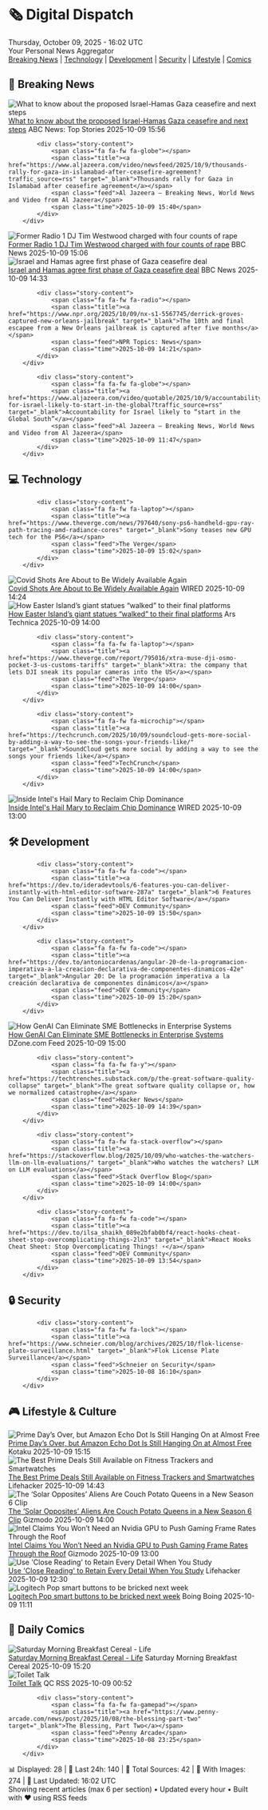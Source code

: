 <!-- Processing 54 RSS feeds at 2025-10-09 16:02:19 UTC -->
<!-- Processing: XKCD -->
<!-- Processing: Saturday Morning Breakfast Cereal -->
<!-- Processing: Penny Arcade -->
<!-- Processing: Poorly Drawn Lines -->
<!-- Processing: Dilbert -->
<!-- Processing: Cyanide & Happiness -->
<!-- Processing: Questionable Content -->
<!-- Processing: Girl Genius -->
<!-- Processing: CNN Breaking News -->
<!-- Processing: Al Jazeera Breaking News -->
<!-- Processing: NPR News -->
<!-- Processing: ABC News Breaking -->
<!-- Processing: Sky News World -->
<!-- Processing: O'Reilly Radar -->
<!-- Processing: Slashdot -->
<!-- Processing: Lobsters Python -->
<!-- Processing: Dev.to -->
<!-- Processing: StackOverflow Blog -->
<!-- Processing: It's FOSS -->
<!-- Processing: OMG! Ubuntu -->
<!-- Processing: Linux.com -->
<!-- Processing: Red Hat Blog -->
<!-- Processing: Martin Fowler -->
<!-- Processing: Coding Horror -->
<!-- Processing: Krebs on Security -->
<!-- Generated 7 new posts out of 25 feeds processed -->
<div class="newspaper-header">
    <h1 class="newspaper-title">🗞️ Digital Dispatch</h1>
    <div class="newspaper-date">Thursday, October 09, 2025 - 16:02 UTC</div>
    <div class="newspaper-subtitle">Your Personal News Aggregator</div>
</div>

<div class="newspaper-nav">
    <a href="#breaking">Breaking News</a> |
    <a href="#tech">Technology</a> |
    <a href="#dev">Development</a> |
    <a href="#security">Security</a> |
    <a href="#lifestyle">Lifestyle</a> |
    <a href="#webcomics">Comics</a>
</div>

<div class="news-section breaking-news" id="breaking">
<h2 class="section-header">🚨 Breaking News</h2>
<div class="stories-container">
<div class="story">
            <img src="https://s.abcnews.com/images/International/israel-gaza-7-GTY-gmh-252009_1760015163623_hpMain_4x3t_384.jpg" alt="What to know about the proposed Israel-Hamas Gaza ceasefire and next steps" class="story-image" loading="lazy" onerror="this.style.display='none'">
            <div class="story-content">
                <span class="fa fa-fw fa-tv"></span>
                <span class="title"><a href="https://abcnews.go.com/International/israel-hamas-ceasefire-gaza-proposed-deal/story?id=126318216" target="_blank">What to know about the proposed Israel-Hamas Gaza ceasefire and next steps</a></span>
                <span class="feed">ABC News: Top Stories</span>
                <span class="time">2025-10-09 15:56</span>
            </div>
        </div>
<div class="story">
            
            <div class="story-content">
                <span class="fa fa-fw fa-globe"></span>
                <span class="title"><a href="https://www.aljazeera.com/video/newsfeed/2025/10/9/thousands-rally-for-gaza-in-islamabad-after-ceasefire-agreement?traffic_source=rss" target="_blank">Thousands rally for Gaza in Islamabad after ceasefire agreement</a></span>
                <span class="feed">Al Jazeera – Breaking News, World News and Video from Al Jazeera</span>
                <span class="time">2025-10-09 15:40</span>
            </div>
        </div>
<div class="story">
            <img src="https://ichef.bbci.co.uk/ace/standard/240/cpsprodpb/7057/live/7e44fb50-a51d-11f0-9cda-fff576c5be6d.jpg" alt="Former Radio 1 DJ Tim Westwood charged with four counts of rape" class="story-image" loading="lazy" onerror="this.style.display='none'">
            <div class="story-content">
                <span class="fa fa-fw fa-flag"></span>
                <span class="title"><a href="https://www.bbc.com/news/articles/ckge5zrl69xo?at_medium=RSS&at_campaign=rss" target="_blank">Former Radio 1 DJ Tim Westwood charged with four counts of rape</a></span>
                <span class="feed">BBC News</span>
                <span class="time">2025-10-09 15:06</span>
            </div>
        </div>
<div class="story">
            <img src="https://ichef.bbci.co.uk/ace/standard/240/cpsprodpb/0a08/live/ef1b0af0-a4b8-11f0-b741-177e3e2c2fc7.jpg" alt="Israel and Hamas agree first phase of Gaza ceasefire deal" class="story-image" loading="lazy" onerror="this.style.display='none'">
            <div class="story-content">
                <span class="fa fa-fw fa-earth-americas"></span>
                <span class="title"><a href="https://www.bbc.com/news/articles/ce80rmq3g5qo?at_medium=RSS&at_campaign=rss" target="_blank">Israel and Hamas agree first phase of Gaza ceasefire deal</a></span>
                <span class="feed">BBC News</span>
                <span class="time">2025-10-09 14:33</span>
            </div>
        </div>
<div class="story">
            
            <div class="story-content">
                <span class="fa fa-fw fa-radio"></span>
                <span class="title"><a href="https://www.npr.org/2025/10/09/nx-s1-5567745/derrick-groves-captured-new-orleans-jailbreak" target="_blank">The 10th and final escapee from a New Orleans jailbreak is captured after five months</a></span>
                <span class="feed">NPR Topics: News</span>
                <span class="time">2025-10-09 14:21</span>
            </div>
        </div>
<div class="story">
            
            <div class="story-content">
                <span class="fa fa-fw fa-globe"></span>
                <span class="title"><a href="https://www.aljazeera.com/video/quotable/2025/10/9/accountability-for-israel-likely-to-start-in-the-global?traffic_source=rss" target="_blank">Accountability for Israel likely to “start in the Global South”</a></span>
                <span class="feed">Al Jazeera – Breaking News, World News and Video from Al Jazeera</span>
                <span class="time">2025-10-09 11:47</span>
            </div>
        </div>
</div>
</div>
<div class="news-section tech-news" id="tech">
<h2 class="section-header">💻 Technology</h2>
<div class="stories-container">
<div class="story">
            
            <div class="story-content">
                <span class="fa fa-fw fa-laptop"></span>
                <span class="title"><a href="https://www.theverge.com/news/797640/sony-ps6-handheld-gpu-ray-path-tracing-amd-radiance-cores" target="_blank">Sony teases new GPU tech for the PS6</a></span>
                <span class="feed">The Verge</span>
                <span class="time">2025-10-09 15:02</span>
            </div>
        </div>
<div class="story">
            <img src="https://media.wired.com/photos/68e68f44251274c0216234de/master/pass/sci-covid-vax-1234262574.jpg" alt="Covid Shots Are About to Be Widely Available Again" class="story-image" loading="lazy" onerror="this.style.display='none'">
            <div class="story-content">
                <span class="fa fa-fw fa-bolt"></span>
                <span class="title"><a href="https://www.wired.com/story/covid-shots-are-about-to-be-widely-available-again-vaccines-cdc/" target="_blank">Covid Shots Are About to Be Widely Available Again</a></span>
                <span class="feed">WIRED</span>
                <span class="time">2025-10-09 14:24</span>
            </div>
        </div>
<div class="story">
            <img src="https://cdn.arstechnica.net/wp-content/uploads/2025/10/easter5-500x500-1759926981.jpg" alt="How Easter Island’s giant statues “walked” to their final platforms" class="story-image" loading="lazy" onerror="this.style.display='none'">
            <div class="story-content">
                <span class="fa fa-fw fa-cog"></span>
                <span class="title"><a href="https://arstechnica.com/science/2025/10/how-easter-islands-giant-statues-walked-to-their-final-platforms/" target="_blank">How Easter Island’s giant statues “walked” to their final platforms</a></span>
                <span class="feed">Ars Technica</span>
                <span class="time">2025-10-09 14:00</span>
            </div>
        </div>
<div class="story">
            
            <div class="story-content">
                <span class="fa fa-fw fa-laptop"></span>
                <span class="title"><a href="https://www.theverge.com/report/795016/xtra-muse-dji-osmo-pocket-3-us-customs-tariffs" target="_blank">Xtra: the company that lets DJI sneak its popular cameras into the US</a></span>
                <span class="feed">The Verge</span>
                <span class="time">2025-10-09 14:00</span>
            </div>
        </div>
<div class="story">
            
            <div class="story-content">
                <span class="fa fa-fw fa-microchip"></span>
                <span class="title"><a href="https://techcrunch.com/2025/10/09/soundcloud-gets-more-social-by-adding-a-way-to-see-the-songs-your-friends-like/" target="_blank">SoundCloud gets more social by adding a way to see the songs your friends like</a></span>
                <span class="feed">TechCrunch</span>
                <span class="time">2025-10-09 14:00</span>
            </div>
        </div>
<div class="story">
            <img src="https://media.wired.com/photos/68e5432d8f7f9fe2c489c3b3/master/pass/Intel-Hail-Mary-Business-JC0_8721.jpg" alt="Inside Intel&#x27;s Hail Mary to Reclaim Chip Dominance" class="story-image" loading="lazy" onerror="this.style.display='none'">
            <div class="story-content">
                <span class="fa fa-fw fa-bolt"></span>
                <span class="title"><a href="https://www.wired.com/story/intel-arizona-fabrication-chips-trump-manufacturing/" target="_blank">Inside Intel&#x27;s Hail Mary to Reclaim Chip Dominance</a></span>
                <span class="feed">WIRED</span>
                <span class="time">2025-10-09 13:00</span>
            </div>
        </div>
</div>
</div>
<div class="news-section dev-news" id="dev">
<h2 class="section-header">🛠️ Development</h2>
<div class="stories-container">
<div class="story">
            
            <div class="story-content">
                <span class="fa fa-fw fa-code"></span>
                <span class="title"><a href="https://dev.to/ideradevtools/6-features-you-can-deliver-instantly-with-html-editor-software-287a" target="_blank">6 Features You Can Deliver Instantly with HTML Editor Software</a></span>
                <span class="feed">DEV Community</span>
                <span class="time">2025-10-09 15:50</span>
            </div>
        </div>
<div class="story">
            
            <div class="story-content">
                <span class="fa fa-fw fa-code"></span>
                <span class="title"><a href="https://dev.to/antoniocardenas/angular-20-de-la-programacion-imperativa-a-la-creacion-declarativa-de-componentes-dinamicos-42e" target="_blank">Angular 20: De la programación imperativa a la creación declarativa de componentes dinámicos</a></span>
                <span class="feed">DEV Community</span>
                <span class="time">2025-10-09 15:20</span>
            </div>
        </div>
<div class="story">
            <img src="https://dz2cdn1.dzone.com/thumbnail?fid=18686834&w=600" alt="How GenAI Can Eliminate SME Bottlenecks in Enterprise Systems" class="story-image" loading="lazy" onerror="this.style.display='none'">
            <div class="story-content">
                <span class="fa fa-fw fa-newspaper"></span>
                <span class="title"><a href="https://dzone.com/articles/genai-for-sme-knowledge-automation" target="_blank">How GenAI Can Eliminate SME Bottlenecks in Enterprise Systems</a></span>
                <span class="feed">DZone.com Feed</span>
                <span class="time">2025-10-09 15:00</span>
            </div>
        </div>
<div class="story">
            
            <div class="story-content">
                <span class="fa fa-fw fa-y"></span>
                <span class="title"><a href="https://techtrenches.substack.com/p/the-great-software-quality-collapse" target="_blank">The great software quality collapse or, how we normalized catastrophe</a></span>
                <span class="feed">Hacker News</span>
                <span class="time">2025-10-09 14:39</span>
            </div>
        </div>
<div class="story">
            
            <div class="story-content">
                <span class="fa fa-fw fa-stack-overflow"></span>
                <span class="title"><a href="https://stackoverflow.blog/2025/10/09/who-watches-the-watchers-llm-on-llm-evaluations/" target="_blank">Who watches the watchers? LLM on LLM evaluations</a></span>
                <span class="feed">Stack Overflow Blog</span>
                <span class="time">2025-10-09 14:00</span>
            </div>
        </div>
<div class="story">
            
            <div class="story-content">
                <span class="fa fa-fw fa-code"></span>
                <span class="title"><a href="https://dev.to/ilsa_shaikh_089e2bfab0bf4/react-hooks-cheat-sheet-stop-overcomplicating-things-2ln3" target="_blank">React Hooks Cheat Sheet: Stop Overcomplicating Things! ⚡</a></span>
                <span class="feed">DEV Community</span>
                <span class="time">2025-10-09 13:54</span>
            </div>
        </div>
</div>
</div>
<div class="news-section security-news" id="security">
<h2 class="section-header">🔒 Security</h2>
<div class="stories-container">
<div class="story">
            
            <div class="story-content">
                <span class="fa fa-fw fa-lock"></span>
                <span class="title"><a href="https://www.schneier.com/blog/archives/2025/10/flok-license-plate-surveillance.html" target="_blank">Flok License Plate Surveillance</a></span>
                <span class="feed">Schneier on Security</span>
                <span class="time">2025-10-08 16:10</span>
            </div>
        </div>
</div>
</div>
<div class="news-section lifestyle-news" id="lifestyle">
<h2 class="section-header">🎮 Lifestyle & Culture</h2>
<div class="stories-container">
<div class="story">
            <img src="https://kotaku.com/app/uploads/2025/10/AmazonEchoDot-1280x853.jpg" alt="Prime Day’s Over, but Amazon Echo Dot Is Still Hanging On at Almost Free" class="story-image" loading="lazy" onerror="this.style.display='none'">
            <div class="story-content">
                <span class="fa fa-fw fa-gamepad"></span>
                <span class="title"><a href="https://kotaku.com/prime-days-over-but-amazon-echo-dot-is-still-hanging-on-at-almost-free-2000632174" target="_blank">Prime Day’s Over, but Amazon Echo Dot Is Still Hanging On at Almost Free</a></span>
                <span class="feed">Kotaku</span>
                <span class="time">2025-10-09 15:15</span>
            </div>
        </div>
<div class="story">
            <img src="https://lifehacker.com/imagery/articles/01K6XHGFGBDQ9F7MJM6Y86PG8R/hero-image.jpg" alt="The Best Prime Deals Still Available on Fitness Trackers and Smartwatches" class="story-image" loading="lazy" onerror="this.style.display='none'">
            <div class="story-content">
                <span class="fa fa-fw fa-life-ring"></span>
                <span class="title"><a href="https://lifehacker.com/health/fitness-trackers-smartwatches-october-prime-day-2025?utm_medium=RSS" target="_blank">The Best Prime Deals Still Available on Fitness Trackers and Smartwatches</a></span>
                <span class="feed">Lifehacker</span>
                <span class="time">2025-10-09 14:43</span>
            </div>
        </div>
<div class="story">
            <img src="https://gizmodo.com/app/uploads/2025/10/SolarOppositesClip-1280x853.jpg" alt="The ‘Solar Opposites’ Aliens Are Couch Potato Queens in a New Season 6 Clip" class="story-image" loading="lazy" onerror="this.style.display='none'">
            <div class="story-content">
                <span class="fa fa-fw fa-computer"></span>
                <span class="title"><a href="https://gizmodo.com/solar-opposites-season-6-clip-hulu-final-season-2000670049" target="_blank">The ‘Solar Opposites’ Aliens Are Couch Potato Queens in a New Season 6 Clip</a></span>
                <span class="feed">Gizmodo</span>
                <span class="time">2025-10-09 14:00</span>
            </div>
        </div>
<div class="story">
            <img src="https://gizmodo.com/app/uploads/2025/10/Intel-XeSS-Frame-Gen-Panther-Lake-2-1280x853.jpg" alt="Intel Claims You Won’t Need an Nvidia GPU to Push Gaming Frame Rates Through the Roof" class="story-image" loading="lazy" onerror="this.style.display='none'">
            <div class="story-content">
                <span class="fa fa-fw fa-computer"></span>
                <span class="title"><a href="https://gizmodo.com/intel-xess-2-multi-frame-generation-gaming-nvidia-gpu-2000670044" target="_blank">Intel Claims You Won’t Need an Nvidia GPU to Push Gaming Frame Rates Through the Roof</a></span>
                <span class="feed">Gizmodo</span>
                <span class="time">2025-10-09 13:00</span>
            </div>
        </div>
<div class="story">
            <img src="https://lifehacker.com/imagery/articles/01HF2GQK3SP35CPZHMYTQRDC1M/hero-image.jpg" alt="Use &#x27;Close Reading&#x27; to Retain Every Detail When You Study" class="story-image" loading="lazy" onerror="this.style.display='none'">
            <div class="story-content">
                <span class="fa fa-fw fa-life-ring"></span>
                <span class="title"><a href="https://lifehacker.com/use-close-reading-to-retain-every-detail-when-you-study?utm_medium=RSS" target="_blank">Use &#x27;Close Reading&#x27; to Retain Every Detail When You Study</a></span>
                <span class="feed">Lifehacker</span>
                <span class="time">2025-10-09 12:30</span>
            </div>
        </div>
<div class="story">
            <img src="https://i0.wp.com/boingboing.net/wp-content/uploads/2025/10/03iAToqWaghU5C1Cs0XWXUq-2.v1569481997.webp?fit=810%2C456&amp;quality=55&amp;ssl=1" alt="Logitech Pop smart buttons to be bricked next week" class="story-image" loading="lazy" onerror="this.style.display='none'">
            <div class="story-content">
                <span class="fa fa-fw fa-arrow-right"></span>
                <span class="title"><a href="https://boingboing.net/2025/10/09/logitech-pop-smart-buttons-to-be-bricked-next-week.html" target="_blank">Logitech Pop smart buttons to be bricked next week</a></span>
                <span class="feed">Boing Boing</span>
                <span class="time">2025-10-09 11:11</span>
            </div>
        </div>
</div>
</div>
<div class="news-section webcomics-section" id="webcomics">
<h2 class="section-header">🎨 Daily Comics</h2>
<div class="stories-container">
<div class="story">
            <img src="https://www.smbc-comics.com/comics/1759809286-20251009.png" alt="Saturday Morning Breakfast Cereal - Life" class="story-image" loading="lazy" onerror="this.style.display='none'">
            <div class="story-content">
                <span class="fa fa-fw fa-smile"></span>
                <span class="title"><a href="https://www.smbc-comics.com/comic/life-7" target="_blank">Saturday Morning Breakfast Cereal - Life</a></span>
                <span class="feed">Saturday Morning Breakfast Cereal</span>
                <span class="time">2025-10-09 15:20</span>
            </div>
        </div>
<div class="story">
            <img src="http://www.questionablecontent.net/comics/5674.png" alt="Toilet Talk" class="story-image" loading="lazy" onerror="this.style.display='none'">
            <div class="story-content">
                <span class="fa fa-fw fa-music"></span>
                <span class="title"><a href="http://questionablecontent.net/view.php?comic=5675" target="_blank">Toilet Talk</a></span>
                <span class="feed">QC RSS</span>
                <span class="time">2025-10-09 00:52</span>
            </div>
        </div>
<div class="story">
            
            <div class="story-content">
                <span class="fa fa-fw fa-gamepad"></span>
                <span class="title"><a href="https://www.penny-arcade.com/news/post/2025/10/08/the-blessing-part-two" target="_blank">The Blessing, Part Two</a></span>
                <span class="feed">Penny Arcade</span>
                <span class="time">2025-10-08 23:25</span>
            </div>
        </div>
</div>
</div>

<div class="newspaper-footer">
    <div class="stats">
        📊 Displayed: 28 | 📅 Last 24h: 140 | 📡 Total Sources: 42 | 📸 With Images: 274 |
        🔄 Last Updated: 16:02 UTC
    </div>
    <div class="footer-note">
        Showing recent articles (max 6 per section) • Updated every hour • Built with ❤️ using RSS feeds
    </div>
</div>
